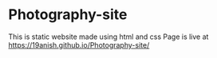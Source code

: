 # Photography-site
This is static website made using html and css
Page is live at
https://19anish.github.io/Photography-site/
